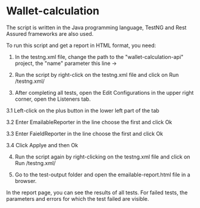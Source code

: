 # Wallet-calculation
The script is written in the Java programming language, TestNG and Rest Assured frameworks are also used.

To run this script and get a report in HTML format, you need:

1. In the testng.xml file, change the path to the "wallet-calculation-api" project, the "name" parameter 
this line -> <test verbose = "2" preserve-order = "true" name = "C:/Users/User/IdeaProjects/wallet-calculation-api">

2. Run the script by right-click on the testng.xml file and click on Run /testng.xml/

3. After completing all tests, open the Edit Configurations in the upper right corner, open the Listeners tab.

3.1 Left-click on the plus button in the lower left part of the tab

3.2 Enter EmailableReporter in the line choose the first and click Ok

3.3 Enter FaieldReporter in the line choose the first and click Ok

3.4 Click Applye and then Ok

4. Run the script again by right-clicking on the testng.xml file and click on Run /testng.xml/

5. Go to the test-output folder and open the emailable-report.html file in a browser.

In the report page, you can see the results of all tests.
For failed tests, the parameters and errors for which the test failed are visible.
